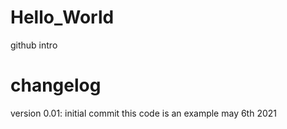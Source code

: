# Hello_World
github intro 
# changelog
version 0.01: initial commit this code is an example may 6th 2021
